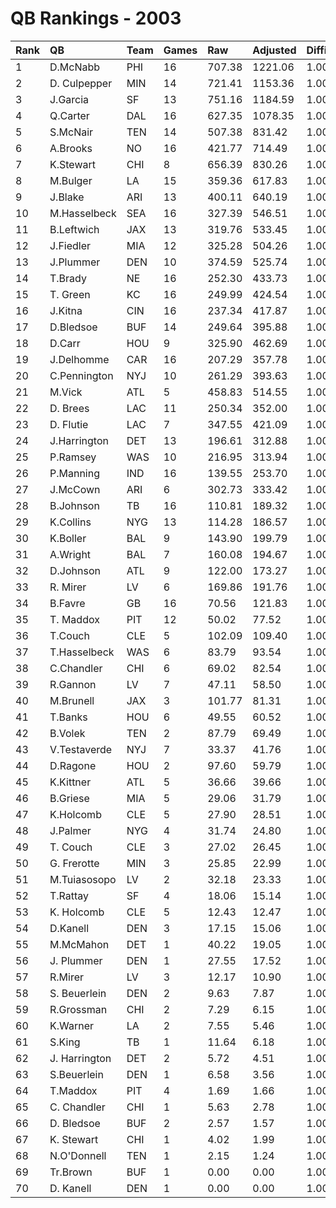# QB Rankings - 2003

| Rank | QB            | Team | Games | Raw    | Adjusted | Difficulty | Avg/Game | Normalized |
| :----| :-------------| :----| :-----| :------| :--------| :----------| :--------| :----------|
| 1    | D.McNabb      | PHI  | 16    | 707.38 | 1221.06  | 1.000      | 76.32    | 107.37     |
| 2    | D. Culpepper  | MIN  | 14    | 721.41 | 1153.36  | 1.000      | 82.38    | 99.98      |
| 3    | J.Garcia      | SF   | 13    | 751.16 | 1184.59  | 1.000      | 91.12    | 99.79      |
| 4    | Q.Carter      | DAL  | 16    | 627.35 | 1078.35  | 1.000      | 67.40    | 99.11      |
| 5    | S.McNair      | TEN  | 14    | 507.38 | 831.42   | 1.000      | 59.39    | 82.32      |
| 6    | A.Brooks      | NO   | 16    | 421.77 | 714.49   | 1.000      | 44.66    | 78.05      |
| 7    | K.Stewart     | CHI  | 8     | 656.39 | 830.26   | 1.000      | 103.78   | 73.12      |
| 8    | M.Bulger      | LA   | 15    | 359.36 | 617.83   | 1.000      | 41.19    | 71.55      |
| 9    | J.Blake       | ARI  | 13    | 400.11 | 640.19   | 1.000      | 49.25    | 70.80      |
| 10   | M.Hasselbeck  | SEA  | 16    | 327.39 | 546.51   | 1.000      | 34.16    | 68.33      |
| 11   | B.Leftwich    | JAX  | 13    | 319.76 | 533.45   | 1.000      | 41.03    | 65.11      |
| 12   | J.Fiedler     | MIA  | 12    | 325.28 | 504.26   | 1.000      | 42.02    | 62.71      |
| 13   | J.Plummer     | DEN  | 10    | 374.59 | 525.74   | 1.000      | 52.57    | 61.91      |
| 14   | T.Brady       | NE   | 16    | 252.30 | 433.73   | 1.000      | 27.11    | 61.80      |
| 15   | T. Green      | KC   | 16    | 249.99 | 424.54   | 1.000      | 26.53    | 61.27      |
| 16   | J.Kitna       | CIN  | 16    | 237.34 | 417.87   | 1.000      | 26.12    | 60.89      |
| 17   | D.Bledsoe     | BUF  | 14    | 249.64 | 395.88   | 1.000      | 28.28    | 58.42      |
| 18   | D.Carr        | HOU  | 9     | 325.90 | 462.69   | 1.000      | 51.41    | 57.98      |
| 19   | J.Delhomme    | CAR  | 16    | 207.29 | 357.78   | 1.000      | 22.36    | 57.41      |
| 20   | C.Pennington  | NYJ  | 10    | 261.29 | 393.63   | 1.000      | 39.36    | 55.58      |
| 21   | M.Vick        | ATL  | 5     | 458.83 | 514.55   | 1.000      | 102.91   | 55.40      |
| 22   | D. Brees      | LAC  | 11    | 250.34 | 352.00   | 1.000      | 32.00    | 54.24      |
| 23   | D. Flutie     | LAC  | 7     | 347.55 | 421.09   | 1.000      | 60.16    | 54.21      |
| 24   | J.Harrington  | DET  | 13    | 196.61 | 312.88   | 1.000      | 24.07    | 53.80      |
| 25   | P.Ramsey      | WAS  | 10    | 216.95 | 313.94   | 1.000      | 31.39    | 51.76      |
| 26   | P.Manning     | IND  | 16    | 139.55 | 253.70   | 1.000      | 15.86    | 51.39      |
| 27   | J.McCown      | ARI  | 6     | 302.73 | 333.42   | 1.000      | 55.57    | 49.74      |
| 28   | B.Johnson     | TB   | 16    | 110.81 | 189.32   | 1.000      | 11.83    | 47.66      |
| 29   | K.Collins     | NYG  | 13    | 114.28 | 186.57   | 1.000      | 14.35    | 46.64      |
| 30   | K.Boller      | BAL  | 9     | 143.90 | 199.79   | 1.000      | 22.20    | 45.89      |
| 31   | A.Wright      | BAL  | 7     | 160.08 | 194.67   | 1.000      | 27.81    | 44.80      |
| 32   | D.Johnson     | ATL  | 9     | 122.00 | 173.27   | 1.000      | 19.25    | 44.67      |
| 33   | R. Mirer      | LV   | 6     | 169.86 | 191.76   | 1.000      | 31.96    | 44.20      |
| 34   | B.Favre       | GB   | 16    | 70.56  | 121.83   | 1.000      | 7.61     | 43.75      |
| 35   | T. Maddox     | PIT  | 12    | 50.02  | 77.52    | 1.000      | 6.46     | 40.70      |
| 36   | T.Couch       | CLE  | 5     | 102.09 | 109.40   | 1.000      | 21.88    | 40.68      |
| 37   | T.Hasselbeck  | WAS  | 6     | 83.79  | 93.54    | 1.000      | 15.59    | 40.36      |
| 38   | C.Chandler    | CHI  | 6     | 69.02  | 82.54    | 1.000      | 13.76    | 39.93      |
| 39   | R.Gannon      | LV   | 7     | 47.11  | 58.50    | 1.000      | 8.36     | 39.14      |
| 40   | M.Brunell     | JAX  | 3     | 101.77 | 81.31    | 1.000      | 27.10    | 39.11      |
| 41   | T.Banks       | HOU  | 6     | 49.55  | 60.52    | 1.000      | 10.09    | 39.07      |
| 42   | B.Volek       | TEN  | 2     | 87.79  | 69.49    | 1.000      | 34.74    | 38.45      |
| 43   | V.Testaverde  | NYJ  | 7     | 33.37  | 41.76    | 1.000      | 5.97     | 38.44      |
| 44   | D.Ragone      | HOU  | 2     | 97.60  | 59.79    | 1.000      | 29.90    | 38.21      |
| 45   | K.Kittner     | ATL  | 5     | 36.66  | 39.66    | 1.000      | 7.93     | 38.15      |
| 46   | B.Griese      | MIA  | 5     | 29.06  | 31.79    | 1.000      | 6.36     | 37.86      |
| 47   | K.Holcomb     | CLE  | 5     | 27.90  | 28.51    | 1.000      | 5.70     | 37.74      |
| 48   | J.Palmer      | NYG  | 4     | 31.74  | 24.80    | 1.000      | 6.20     | 37.53      |
| 49   | T. Couch      | CLE  | 3     | 27.02  | 26.45    | 1.000      | 8.82     | 37.49      |
| 50   | G. Frerotte   | MIN  | 3     | 25.85  | 22.99    | 1.000      | 7.66     | 37.39      |
| 51   | M.Tuiasosopo  | LV   | 2     | 32.18  | 23.33    | 1.000      | 11.66    | 37.29      |
| 52   | T.Rattay      | SF   | 4     | 18.06  | 15.14    | 1.000      | 3.78     | 37.21      |
| 53   | K. Holcomb    | CLE  | 5     | 12.43  | 12.47    | 1.000      | 2.49     | 37.16      |
| 54   | D.Kanell      | DEN  | 3     | 17.15  | 15.06    | 1.000      | 5.02     | 37.15      |
| 55   | M.McMahon     | DET  | 1     | 40.22  | 19.05    | 1.000      | 19.05    | 37.08      |
| 56   | J. Plummer    | DEN  | 1     | 27.55  | 17.52    | 1.000      | 17.52    | 37.04      |
| 57   | R.Mirer       | LV   | 3     | 12.17  | 10.90    | 1.000      | 3.63     | 37.03      |
| 58   | S. Beuerlein  | DEN  | 2     | 9.63   | 7.87     | 1.000      | 3.94     | 36.90      |
| 59   | R.Grossman    | CHI  | 2     | 7.29   | 6.15     | 1.000      | 3.08     | 36.86      |
| 60   | K.Warner      | LA   | 2     | 7.55   | 5.46     | 1.000      | 2.73     | 36.84      |
| 61   | S.King        | TB   | 1     | 11.64  | 6.18     | 1.000      | 6.18     | 36.82      |
| 62   | J. Harrington | DET  | 2     | 5.72   | 4.51     | 1.000      | 2.25     | 36.82      |
| 63   | S.Beuerlein   | DEN  | 1     | 6.58   | 3.56     | 1.000      | 3.56     | 36.77      |
| 64   | T.Maddox      | PIT  | 4     | 1.69   | 1.66     | 1.000      | 0.42     | 36.76      |
| 65   | C. Chandler   | CHI  | 1     | 5.63   | 2.78     | 1.000      | 2.78     | 36.76      |
| 66   | D. Bledsoe    | BUF  | 2     | 2.57   | 1.57     | 1.000      | 0.78     | 36.74      |
| 67   | K. Stewart    | CHI  | 1     | 4.02   | 1.99     | 1.000      | 1.99     | 36.74      |
| 68   | N.O'Donnell   | TEN  | 1     | 2.15   | 1.24     | 1.000      | 1.24     | 36.73      |
| 69   | Tr.Brown      | BUF  | 1     | 0.00   | 0.00     | 1.000      | 0.00     | 36.70      |
| 70   | D. Kanell     | DEN  | 1     | 0.00   | 0.00     | 1.000      | 0.00     | 36.70      |

